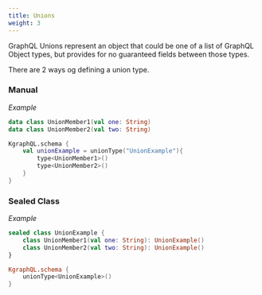 ```yaml
---
title: Unions
weight: 3
---
```


GraphQL Unions represent an object that could be one of a list of GraphQL Object types, but provides for no guaranteed fields between those types.

There are 2 ways og defining a union type.

### Manual
*Example*

```kotlin
data class UnionMember1(val one: String)
data class UnionMember2(val two: String)

KgraphQL.schema {
    val unionExample = unionType("UnionExample"){
        type<UnionMember1>()
        type<UnionMember2>()
    }
}
```

### Sealed Class

*Example*

```kotlin
sealed class UnionExample {
    class UnionMember1(val one: String): UnionExample()
    class UnionMember2(val two: String): UnionExample()
}

KgraphQL.schema {
    unionType<UnionExample>()
}
```

